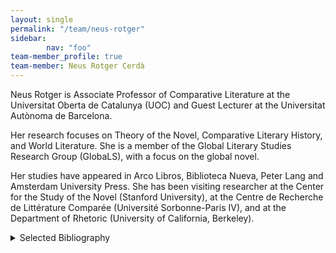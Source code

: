 ```yaml
---
layout: single
permalink: "/team/neus-rotger"
sidebar:
        nav: "foo"
team-member_profile: true
team-member: Neus Rotger Cerdà
---
```

Neus Rotger is Associate Professor of Comparative Literature at the Universitat Oberta de Catalunya (UOC) and Guest Lecturer at the Universitat Autònoma de Barcelona.

Her research focuses on Theory of the Novel, Comparative Literary History, and World Literature. She is a member of the Global Literary Studies Research Group (GlobaLS), with a focus on the global novel.

Her studies have appeared in Arco Libros, Biblioteca Nueva, Peter Lang and Amsterdam University Press. She has been visiting researcher at the Center for the Study of the Novel (Stanford University), at the Centre de Recherche de Littérature Comparée (Université Sorbonne-Paris IV), and at the Department of Rhetoric (University of California, Berkeley).

<details><summary>Selected Bibliography</summary>
<ul>
<li>ROTGER, N. (2018). "La Princesa de Clèves, de Madame de Lafayette". In: LLOVET, J. <em>La literatura admirable: del Génesis a Lolita</em>. BARCELONA: Pasado & Presente, pàg. 251 - 263. ISBN: 978-84-947694-4-3.</li>
<li>ROTGER, N. (2016). "The Invention of English Criticism, 1650-1760, by Michael Gavin". <em>History of Humanities</em>. 1 (1), pp. 195 - 197. ISSN: 2379-3163. DOI. 10.1086/685069.</li>
<li>ROTGER, N. (2012). "Ancients, Moderns and the Gothic in Eighteenth-Century Historiography". In: BOD, R; MAAT, J; WESTSTEIJN, T. <em>The Making of the Humanities. From Early Modern to Modern Disciplines</em>. AMSTERDAM: Amsterdam University Press, pp. 321 - 336. ISBN: 978-90-8964-4558.</li>
<li>ROTGER, N. (2010). "The Uses of History in the Early Gothic Novel". In: SIKORSKA, L. <em>History is Mostly Repair and Revenge. Discourses of/on History in the Literature in English</em>. pp. 57 - 67. ISBN: 978-3-361-59-771-2.</li>
<li>ROTGER, N. (2009). "A vueltas con la historia: sobre la idea de literatura europea". <em>La investigación en el área de las Humanidades</em>. MADRID: Biblioteca Nueva, S.L., pp. 183 - 198. ISBN: 978-84-9742-976-4.</li>
<li>ROTGER, N. (2007). "Fronteras rotas: una reflexión sobre literatura fantástica". In: MORALES, A.M; SARDIÑAS, J.M. <em>Rumbos de lo fantástico. Actualidad e historia</em>. PALENCIA: Cálamo, pp. 233 - 244. ISBN: 84-96932-00-1.</li>
<li>ROTGER, N. (2007). "Los resortes fantásticos de la memoria en la obra de Cristina Fernández Cubas". In: ANDRES-SUÁREZ, I; CASAS, A. <em>Cristina Fernández Cubas: Grand Séminaire de Neuchâtel, Coloquio Internacional</em>, 17-18-19 de mayo de 2005. MADRID: Arco Libros, pp. 103 - 113. ISBN: 84-7635-693-5.</li>
<li>ROTGER, N. (2007). "El concepto de fantasmagoría y sus usos literarios". <em>Opera Romanica</em>. Universitat de Bohemia del Sur, pp. 113 - 124. ISBN: 978-80-7040-907-7.</li>
<li>ROTGER, N. (2005). "Las formas monstruosas del deseo: entre el miedo y la fascinación". In: CLUA, G; PITARCH, P; RIERA, C; TORRAS, M. <em>Los hábitos del deseo. Formas de amar en la modernidad</em>. VALENCIA: Excultura, pp. 237 - 242. ISBN: 980-6647-03-3.</li>
<li>ROTGER, N; VALLS, F. (2005). <em>Ciempiés: Los microrrelatos de Quimera</em>. BARCELONA: Montesinos. ISBN: 84-96356-48-5.</li>
<li>ROTGER, N. (2003). "'Lector sine fabula'. Hiperliteratura y deconstrucción". A: VEGA, M.J. <em>Literatura hipertextual y teoría literaria</em>. MADRID: Marenostrum, pp. 202 - 209. ISBN: 84-95509-59-8.</li>
</ul>
</details>
